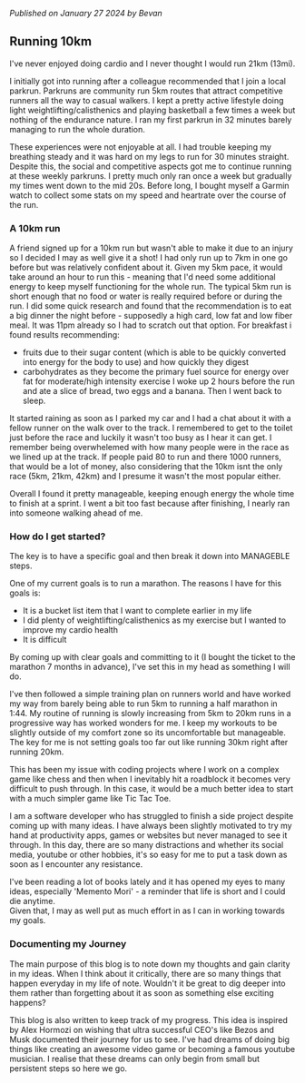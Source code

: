 _Published on January 27 2024 by Bevan_
## Running 10km
I've never enjoyed doing cardio and I never thought I would run 21km (13mi). 

I initially got into running after a colleague recommended that I join a local parkrun. Parkruns are community run 5km routes that attract competitive runners all the way to casual walkers.
I kept a pretty active lifestyle doing light weightlifting/calisthenics and playing basketball a few times a week but nothing of the endurance nature. I ran my first parkrun in 32 minutes barely managing to run the whole duration. 

These experiences were not enjoyable at all. I had trouble keeping my breathing steady and it was hard on my legs to run for 30 minutes straight. Despite this, the social and competitive aspects got me to continue running at these weekly parkruns. I pretty much only ran once a week but gradually my times went down to the mid 20s. Before long, I bought myself a Garmin watch to collect some stats on my speed and heartrate over the course of the run. 

### A 10km run
A friend signed up for a 10km run but wasn't able to make it due to an injury so I decided I may as well give it a shot! I had only run up to 7km in one go before but was relatively confident about it. Given my 5km pace, it would take around an hour to run this - meaning that I'd need some additional energy to keep myself functioning for the whole run. The typical 5km run is short enough that no food or water is really required before or during the run. I did some quick research and found that the recommendation is to eat a big dinner the night before - supposedly a high card, low fat and low fiber meal. It was 11pm already so I had to scratch out that option. For breakfast i found results recommending:  
- fruits due to their sugar content (which is able to be quickly converted into energy for the body to use) and how quickly they digest
- carbohydrates as they become the primary fuel source for energy over fat for moderate/high intensity exercise
I woke up 2 hours before the run and ate a slice of bread, two eggs and a banana. Then I went back to sleep. 

It started raining as soon as I parked my car and I had a chat about it with a fellow runner on the walk over to the track. I remembered to get to the toilet just before the race and luckily it wasn't too busy as I hear it can get. I remember being overwhelemed with how many people were in the race as we lined up at the track. If people paid 80 to run and there 1000 runners, that would be a lot of money, also considering that the 10km isnt the only race (5km, 21km, 42km) and I presume it wasn't the most popular either. 

Overall I found it pretty manageable, keeping enough energy the whole time to finish at a sprint. I went a bit too fast because after finishing, I nearly ran into someone walking ahead of me.
### How do I get started?

The key is to have a specific goal and then break it down into MANAGEBLE steps.

One of my current goals is to run a marathon. The reasons I have for this goals is:
- It is a bucket list item that I want to complete earlier in my life
- I did plenty of weightlifting/calisthenics as my exercise but I wanted to improve my cardio health
- It is difficult 

By coming up with clear goals and committing to it (I bought the ticket to the marathon 7 months in advance), I've set this in my head as something I will do.

I've then followed a simple training plan on runners world and have worked my way from barely being able to run 5km to running a half marathon in 1:44. My routine of running is slowly increasing from 5km to 20km runs in a progressive way has worked wonders for me. I keep my workouts to be slightly outside of my comfort zone so its uncomfortable but manageable. The key for me is not setting goals too far out like running 30km right after running 20km. 

This has been my issue with coding projects where I work on a complex game like chess and then when I inevitably hit a roadblock it becomes very difficult to push through. In this case, it would be a much better idea to start with a much simpler game like Tic Tac Toe.



I am a software developer who has struggled to finish a side project despite coming up with many ideas. 
I have always been slightly motivated to try my hand at productivity apps, games or websites but never managed to see it through.
In this day, there are so many distractions and whether its social media, youtube or other hobbies, it's so easy for me to put a task down as soon as I encounter any resistance.


I've been reading a lot of books lately and it has opened my eyes to many ideas, especially 'Memento Mori' - a reminder that life is short and I could die anytime.  
Given that, I may as well put as much effort in as I can in working towards my goals.
### Documenting my Journey

The main purpose of this blog is to note down my thoughts and gain clarity in my ideas.
When I think about it critically, there are so many things that happen everyday in my life of note. 
Wouldn't it be great to dig deeper into them rather than forgetting about it as soon as something else exciting happens?


This blog is also written to keep track of my progress. This idea is inspired by Alex Hormozi on wishing that ultra successful CEO's like Bezos and Musk documented their journey for us to see.
I've had dreams of doing big things like creating an awesome video game or becoming a famous youtube musician. 
I realise that these dreams can only begin from small but persistent steps so here we go.
